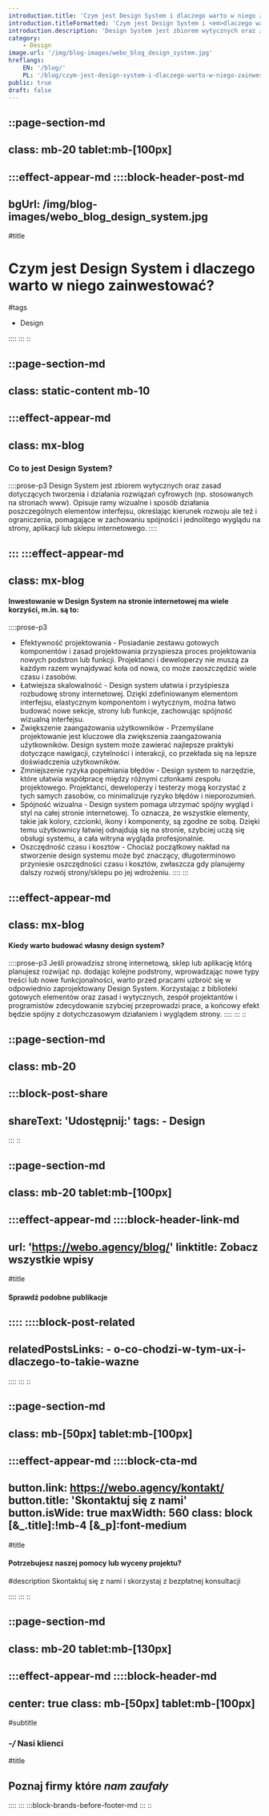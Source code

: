 ```yaml
---
introduction.title: 'Czym jest Design System i dlaczego warto w niego zainwestować?'
introduction.titleFormatted: 'Czym jest Design System i <em>dlaczego warto w niego zainwestować?</em>'
introduction.description: 'Design System jest zbiorem wytycznych oraz zasad dotyczących tworzenia i działania rozwiązań cyfrowych (np. stosowanych na stronach www).'
category:
    - Design
image.url: '/img/blog-images/webo_blog_design_system.jpg'
hreflangs:
    EN: '/blog/'
    PL: '/blog/czym-jest-design-system-i-dlaczego-warto-w-niego-zainwestowac/'
public: true
draft: false
---
```



::page-section-md
---
class: mb-20 tablet:mb-[100px]
---
:::effect-appear-md
::::block-header-post-md
---
bgUrl: /img/blog-images/webo_blog_design_system.jpg
---

#title
# Czym jest Design System i dlaczego warto w niego zainwestować?

#tags
- Design

::::
:::
::

::page-section-md
---
class: static-content mb-10
---
:::effect-appear-md
---
class: mx-blog
---

### **Co to jest Design System?**

::::prose-p3
Design System jest zbiorem wytycznych oraz zasad dotyczących tworzenia i działania rozwiązań cyfrowych (np. stosowanych na stronach www). Opisuje ramy wizualne i sposób działania poszczególnych elementów interfejsu, określając kierunek rozwoju ale też i ograniczenia, pomagające w zachowaniu spójności i jednolitego wyglądu na strony, aplikacji lub sklepu internetowego.
::::

:::
:::effect-appear-md
---
class: mx-blog
---

#### **Inwestowanie w Design System na stronie internetowej ma wiele korzyści, m.in. są to:**

::::prose-p3
- Efektywność projektowania - Posiadanie zestawu gotowych komponentów i zasad projektowania przyspiesza proces projektowania nowych podstron lub funkcji. Projektanci i deweloperzy nie muszą za każdym razem wynajdywać koła od nowa, co może zaoszczędzić wiele czasu i zasobów.
- Łatwiejsza skalowalność - Design system ułatwia i przyśpiesza rozbudowę strony internetowej. Dzięki zdefiniowanym elementom interfejsu, elastycznym komponentom i wytycznym, można łatwo budować nowe sekcje, strony lub funkcje, zachowując spójność wizualną interfejsu.
- Zwiększenie zaangażowania użytkowników - Przemyślane projektowanie jest kluczowe dla zwiększenia zaangażowania użytkowników. Design system może zawierać najlepsze praktyki dotyczące nawigacji, czytelności i interakcji, co przekłada się na lepsze doświadczenia użytkowników.
- Zmniejszenie ryzyka popełniania błędów - Design system to narzędzie, które ułatwia współpracę między różnymi członkami zespołu projektowego. Projektanci, deweloperzy i testerzy mogą korzystać z tych samych zasobów, co minimalizuje ryzyko błędów i nieporozumień.
- Spójność wizualna - Design system pomaga utrzymać spójny wygląd i styl na całej stronie internetowej. To oznacza, że wszystkie elementy, takie jak kolory, czcionki, ikony i komponenty, są zgodne ze sobą. Dzięki temu użytkownicy łatwiej odnajdują się na stronie, szybciej uczą się obsługi systemu, a cała witryna wygląda profesjonalnie.
- Oszczędność czasu i kosztów - Chociaż początkowy nakład na stworzenie design systemu może być znaczący, długoterminowo przyniesie oszczędności czasu i kosztów, zwłaszcza gdy planujemy dalszy rozwój strony/sklepu po jej wdrożeniu.
::::
:::

:::effect-appear-md
---
class: mx-blog
---

#### **Kiedy warto budować własny design system?**

::::prose-p3
Jeśli prowadzisz stronę internetową, sklep lub aplikację którą planujesz rozwijać np. dodając kolejne podstrony, wprowadzając nowe typy treści lub nowe funkcjonalności, warto przed pracami uzbroić się w odpowiednio zaprojektowany Design System. Korzystając z biblioteki gotowych elementów oraz zasad i wytycznych, zespół projektantów i programistów zdecydowanie szybciej przeprowadzi prace, a końcowy efekt będzie spójny z dotychczasowym działaniem i wyglądem strony.
::::
:::
::

::page-section-md
---
class: mb-20
---
:::block-post-share
---
shareText: 'Udostępnij:'
tags:
    - Design
---

:::
::

::page-section-md
---
class: mb-20 tablet:mb-[100px]
---
:::effect-appear-md
::::block-header-link-md
---
url: 'https://webo.agency/blog/'
linktitle: Zobacz wszystkie wpisy
---

#title
#### Sprawdź podobne publikacje

::::
::::block-post-related
---
relatedPostsLinks:
    - o-co-chodzi-w-tym-ux-i-dlaczego-to-takie-wazne
---
::::
:::
::


::page-section-md
---
class: mb-[50px] tablet:mb-[100px]
---
:::effect-appear-md
::::block-cta-md
---
button.link: https://webo.agency/kontakt/
button.title: 'Skontaktuj się z nami'
button.isWide: true
maxWidth: 560
class: block [&_.title]:!mb-4  [&_p]:font-medium
---

#title
#### Potrzebujesz naszej pomocy lub wyceny projektu?

#description
Skontaktuj się z nami i skorzystaj z bezpłatnej konsultacji

::::
:::
::

::page-section-md
---
class: mb-20 tablet:mb-[130px]
---
:::effect-appear-md
::::block-header-md
---
center: true
class: mb-[50px] tablet:mb-[100px]
---

#subtitle
### *-/* Nasi klienci

#title
## Poznaj firmy które *nam zaufały*

::::
:::
:::block-brands-before-footer-md
:::
::